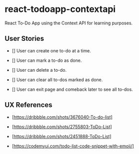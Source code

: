 # react-todoapp-contextapi
React To-Do App using the Context API for learning purposes.


## User Stories

- [] User can create one to-do at a time.

- [] User can mark a to-do as done.

- [] User can delete a to-do.

- [] User can clear all to-dos marked as done.

- [] User can exit page and comeback later to see all to-dos.


## UX References

- [https://dribbble.com/shots/3676040-To-do-list]

- [https://dribbble.com/shots/2755803-ToDo-List]

- [https://dribbble.com/shots/2451888-ToDo-List]

- [https://codemyui.com/todo-list-code-snippet-with-emoji/]
